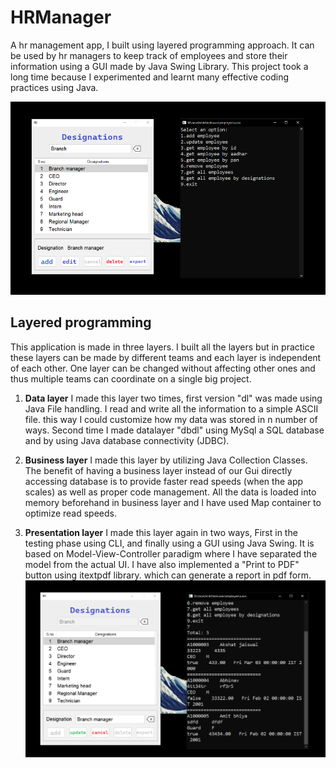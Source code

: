 # HRManager
A hr management app, I built using layered programming approach. It can be used by hr managers to keep track of employees and store their information using
a GUI made by Java Swing Library. This project took a long time because I experimented and learnt many effective coding practices using Java.


![screenshot 1](https://github.com/Akshatjaiswal5/HRManager/blob/main/Screenshot%201.png)
## Layered programming
This application is made in three layers. I built all the layers but in practice these layers can be made by different teams and each layer is independent of each other.
One layer can be changed without affecting other ones and thus multiple teams can coordinate on a single big project.

1. **Data layer**
I made this layer two times, first version "dl" was made using Java File handling. I read and write all the information to a simple ASCII file.
this way I could customize how my data was stored in n number of ways. Second time I made datalayer "dbdl" using MySql a SQL database and by using
Java database connectivity (JDBC).

1. **Business layer**
I made this layer by utilizing Java Collection Classes. The benefit of having a business layer instead of our Gui directly accessing database is to provide faster
read speeds (when the app scales) as well as proper code management. All the data is loaded into memory beforehand in business layer and I have used Map container 
to optimize read speeds.

1. **Presentation layer**
I made this layer again in two ways, First in the testing phase using CLI, and finally using a GUI using Java Swing. It is based on Model-View-Controller
paradigm where I have separated the model from the actual UI. I have also implemented a "Print to PDF" button using itextpdf library. which can generate a 
report in pdf form.
![screenshot 2](https://github.com/Akshatjaiswal5/HRManager/blob/main/Screenshot%202.png)

